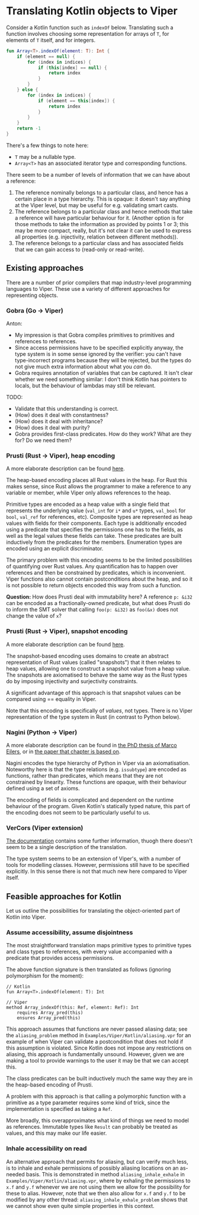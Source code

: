 # Translating Kotlin objects to Viper

Consider a Kotlin function such as `indexOf` below.  Translating such a function involves
choosing some representation for arrays of `T`, for elements of `T` itself, and for integers.

```kotlin
fun Array<T>.indexOf(element: T): Int {
    if (element == null) {
        for (index in indices) {
            if (this[index] == null) {
                return index
            }
        }
    } else {
        for (index in indices) {
            if (element == this[index]) {
                return index
            }
        }
    }
    return -1
}
```

There's a few things to note here:
- `T` may be a nullable type.
- `Array<T>` has an associated iterator type and corresponding functions.

There seem to be a number of levels of information that we can have about a reference:
1. The reference nominally belongs to a particular class, and hence has a certain place
   in a type hierarchy.  This is opaque: it doesn't say anything at the Viper level,
   but may be useful for e.g. validating smart casts.
2. The reference belongs to a particular class and hence methods that take a reference
   will have particular behaviour for it.  (Another option is for those methods to take
   the information as provided by points 1 or 3; this may be more compact, really, but it's
   not clear it can be used to express all properties (e.g. injectivity, relation between
   different methods)).
3. The reference belongs to a particular class and has associated fields that we can
   gain access to (read-only or read-write).

## Existing approaches

There are a number of prior compilers that map industry-level programming languages to Viper.
These use a variety of different approaches for representing objects.

### Gobra (Go → Viper)

Anton:
- My impression is that Gobra compiles primitives to primitives and references to references.
- Since access permissions have to be specified explicitly anyway, the type system is in some
  sense ignored by the verifier: you can't have type-incorrect programs because they will be
  rejected, but the types do not give much extra information about what you _can_ do.
- Gobra requires annotation of variables that can be captured.  It isn't clear whether we need
  something similar: I don't think Kotlin has pointers to locals, but the behaviour of
  lambdas may still be relevant.


TODO:
- Validate that this understanding is correct.
- (How) does it deal with constantness?
- (How) does it deal with inheritance?
- (How) does it deal with purity?
- Gobra provides first-class predicates.  How do they work?  What are they for?  Do we need them?

### Prusti (Rust → Viper), heap encoding

A more elaborate description can be found [here][0].

The heap-based encoding places all Rust values in the heap.  For Rust this makes sense,
since Rust allows the programmer to make a reference to any variable or member, while
Viper only allows references to the heap.

Primitive types are encoded as a heap value with a single field that represents the underlying
value (`val_int` for `i*` and `u*` types, `val_bool` for `bool`, `val_ref` for references, etc).
Composite types are represented as heap values with fields for their components.
Each type is additionally encoded using a predicate that specifies the permissions one
has to the fields, as well as the legal values these fields can take.
These predicates are built inductively from the predicates for the members.
Enumeration types are encoded using an explicit discriminator.

The primary problem with this encoding seems to be the limited possibilities of quantifying
over Rust values.  Any quantification has to happen over references and then be constrained
by predicates, which is inconvenient.  Viper functions also cannot contain postconditions
about the heap, and so it is not possible to return objects encoded this way from such a function.

**Question:** How does Prusti deal with immutability here?  A reference `p: &i32` can be
encoded as a fractionally-owned predicate, but what does Prusti do to inform the SMT solver
that calling `foo(p: &i32)` as `foo(&x)` does not change the value of `x`?

[0]: https://viperproject.github.io/prusti-dev/dev-guide/encoding/types-heap.html

### Prusti (Rust → Viper), snapshot encoding

A more elaborate description can be found [here][1].

The snapshot-based encoding uses domains to create an abstract representation of Rust values
(called "snapshots") that it then relates to heap values, allowing one to construct a snapshot
value from a heap value.
The snapshots are axiomatised to behave the same way as the Rust types do by imposing injectivity
and surjectivity constraints.

A significant advantage of this approach is that snapshot values can be compared using ==
equality in Viper.

Note that this encoding is specifically of _values_, not types.  There is no Viper representation
of the type system in Rust (in contrast to Python below).

[1]: https://viperproject.github.io/prusti-dev/dev-guide/encoding/types-snap.html

### Nagini (Python → Viper)

A more elaborate description can be found in [the PhD thesis of Marco Eilers][3], or in
[the paper that chapter is based on][2].

Nagini encodes the type hierarchy of Python in Viper via an axiomatisation.
Noteworthy here is that the type relations (e.g. `issubtype`) are encoded as functions,
rather than predicates, which means that they are not constrained by linearity.
These functions are opaque, with their behaviour defined using a set of axioms.

The encoding of fields is complicated and dependent on the runtime behaviour of the program.
Given Kotlin's statically typed nature, this part of the encoding does not seem to be
particularly useful to us.

[2]: https://link.springer.com/chapter/10.1007/978-3-319-96145-3_33
[3]: https://pm.inf.ethz.ch/publications/Eilers2022.pdf

### VerCors (Viper extension)

[The documentation][4] contains some further information, thuogh there doesn't seem to be
a single description of the translation.

The type system seems to be an extension of Viper's, with a number of tools for modelling
classes.  However, permissions still have to be specified explicitly.  In this sense there
is not that much new here compared to Viper itself.

[4]: https://github.com/utwente-fmt/vercors/wiki

## Feasible approaches for Kotlin

Let us outline the possibilities for translating the object-oriented part of Kotlin
into Viper.

### Assume accessibility, assume disjointness

The most straightforward translation maps primitive types to primitive types and class types
to references, with every value accompanied with a predicate that provides access permissions.

The above function signature is then translated as follows (ignoring polymorphism for the moment):

```
// Kotlin
fun Array<T>.indexOf(element: T): Int

// Viper
method Array_indexOf(this: Ref, element: Ref): Int
    requires Array_pred(this)
    ensures Array_pred(this)
```

This approach assumes that functions are never passed aliasing data; see the `aliasing_problem`
method in `Examples/Viper/Kotlin/aliasing.vpr` for an example of when Viper can validate a
postcondition that does not hold if this assumption is violated.
Since Kotlin does not impose any restrictions on aliasing, this approach is fundamentally unsound.
However, given we are making a tool to provide warnings to the user it may be that we can accept this.

The class predicates can be built inductively much the same way they are in the heap-based encoding
of Prusti.

A problem with this approach is that calling a polymorphic function with a primitive as a type parameter
requires some kind of trick, since the implementation is specified as taking a `Ref`.

More broadly, this overapproximates what kind of things we need to model as references.  Immutable types
like `Result` can probably be treated as values, and this may make our life easier.

### Inhale accessibility on read

An alternative approach that permits for aliasing, but can verify much less, is to inhale and exhale
permissions of possibly aliasing locations on an as-needed basis.  This is demonstrated in method
`aliasing_inhale_exhale` in `Examples/Viper/Kotlin/aliasing.vpr`, where by exhaling the permissions
to `x.f` and `y.f` whenever we are not using them we allow for the possibility for these to alias.
However, note that we then also allow for `x.f` and `y.f` to be modified by any other thread:
`aliasing_inhale_exhale_problem` shows that we cannot show even quite simple properties in this context.

